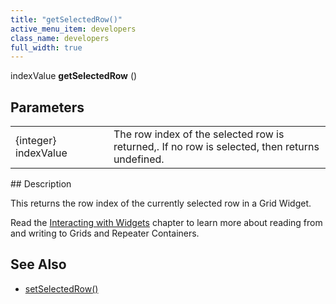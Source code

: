 ```yaml
---
title: "getSelectedRow()"
active_menu_item: developers
class_name: developers
full_width: true
---
```



indexValue **getSelectedRow** ()

## Parameters

<table>
<tr>
<td width="169">
{integer} indexValue

</td>
<td width="17">
</td>
<td width="694">
The row index of the selected row is returned,. If no row is selected, then returns undefined.

</td>
</tr>
</table>
## Description

This returns the row index of the currently selected row in a Grid Widget.

Read the [Interacting with Widgets](../../../client-scripting-overview/scripting-with-javascript/widget-reading-writing/) chapter to learn more about reading from and writing to Grids and Repeater Containers.

## See Also

 - [setSelectedRow()](setselectedrow)

